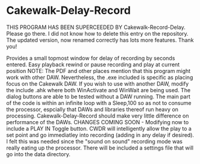 # Cakewalk-Delay-Record
THIS PROGRAM HAS BEEN SUPERCEEDED BY Cakewalk-Record-Delay. Please go there. I did not know how to delete this entry on the repository. The updated version, now renamed correctly has lots more features. Thank you!

Provides a small topmost window for delay of recording by seconds entered. Easy playback rewind or pause recording and play at current position
NOTE: The PDF and other places mention that this program might work with other DAW. Nevertheless, the .exe included is specific as placing focus on the Cakewalk DAW. If you wish to use with another DAW, modify the include .ahk where both WinActivate and WinWait are being used. The dialog buttons are able to be tested without a DAW running. The main part of the code is within an infinite loop with a Sleep,100 so as not to consume the processor, espcially that DAWs and libraries thereof run heavy on processing. Cakewalk-Delay-Record should make very little difference on performance of the DAWs.
CHANGES COMING SOON - Modifying now to include a PLAY IN Toggle button. CWDR will intelligently allow the play to a set point and go immediatley into recording (adding in any delay if desired). I felt this was needed since the "sound on sound" recording mode was really eating up the processor. There will be included a settings file that will go into the data directory. 
